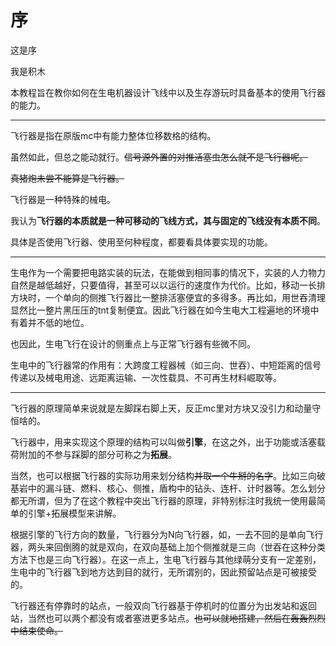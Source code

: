 # 序
这是序

我是积木

本教程旨在教你如何在生电机器设计飞线中以及生存游玩时具备基本的使用飞行器的能力。

---

飞行器是指在原版mc中有能力整体位移数格的结构。
  
虽然如此，但总之能动就行。~~信号源外置的对推活塞虫怎么就不是飞行器呢。~~
  
~~真猪炮未尝不能算是飞行器。~~

飞行器是一种特殊的械电。
  
我认为**飞行器的本质就是一种可移动的飞线方式，其与固定的飞线没有本质不同**。

具体是否使用飞行器、使用至何种程度，都要看具体要实现的功能。

---

生电作为一个需要把电路实装的玩法，在能做到相同事的情况下，实装的人力物力自然是越低越好，只要值得，甚至可以以运行的速度作为代价。比如，移动一长排方块时，一个单向的侧推飞行器比一整排活塞便宜的多得多。再比如，用世吞清理显然比一整片黑压压的tnt复制便宜。因此飞行器在如今生电大工程遍地的环境中有着并不低的地位。

也因此，生电飞行在设计的侧重点上与正常飞行器有些微不同。
 
生电中的飞行器常的作用有：大跨度工程器械（如三向、世吞）、中短距离的信号传递以及械电用途、远距离运输、一次性载具、不可再生材料崛取等。

---

飞行器的原理简单来说就是左脚踩右脚上天，反正mc里对方块又没引力和动量守恒啥的。

飞行器中，用来实现这个原理的结构可以叫做**引擎**，在这之外，出于功能或活塞载荷附加的不参与踩脚的部分可称之为**拓展**。
 
当然，也可以根据飞行器的实际功用来划分结构~~并取一个牛掰的名字~~。比如三向破基岩中的漏斗链、燃料、核心、侧推，盾构中的钻头、连杆、计时器等。怎么划分都无所谓，但为了在这个教程中突出飞行器的原理，非特别标注时我统一使用最简单的引擎+拓展模型来讲解。
 
根据引擎的飞行方向的数量，飞行器分为N向飞行器，如，一去不回的是单向飞行器，两头来回倒腾的就是双向，在双向基础上加个侧推就是三向（世吞在这种分类方法下也是三向飞行器）。在这一点上，生电飞行器与其他绿萌分支有一定差别，生电中的飞行器飞到地方达到目的就行，无所谓别的，因此预留站点是可被接受的。
 
飞行器还有停靠时的站点，一般双向飞行器基于停机时的位置分为出发站和返回站，当然也可以两个都没有或者塞进更多站点。~~也可以就地搭建，然后在轰轰烈烈中结束使命。~~
